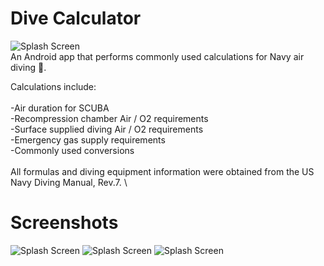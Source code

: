 # Dive Calculator

![Splash Screen](https://raw.githubusercontent.com/cjmakin/dive_calculator/master/app/src/main/res/drawable/splash_white_text.png)
\
An Android app that performs commonly used calculations for Navy air diving 🐙.

Calculations include: \
\
-Air duration for SCUBA\
-Recompression chamber Air / O2 requirements\
-Surface supplied diving Air / O2 requirements\
-Emergency gas supply requirements\
-Commonly used conversions\
\
All formulas and diving equipment information were obtained from the US Navy Diving Manual, Rev.7.
\
# Screenshots
![Splash Screen](https://raw.githubusercontent.com/cjmakin/dive_calculator/master/screenshots/main_menu.jpg)
![Splash Screen](https://raw.githubusercontent.com/cjmakin/dive_calculator/master/screenshots/Screen%20Shot%202021-01-10%20at%2019.33.38.png)
![Splash Screen](https://raw.githubusercontent.com/cjmakin/dive_calculator/master/screenshots/ssds.jpg)

